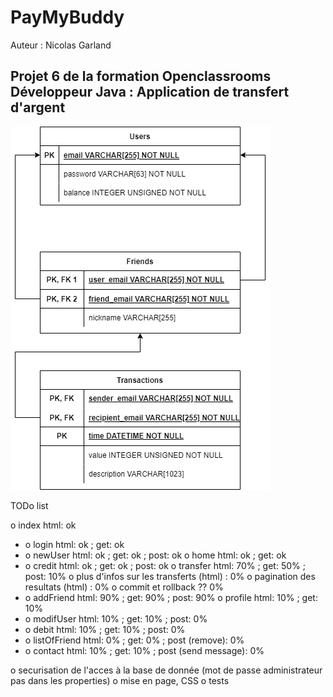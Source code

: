 # PayMyBuddy

Auteur : Nicolas Garland

## Projet 6 de la formation Openclassrooms Développeur Java : Application de transfert d'argent

![Diagramme des données](Readme_image/diagramme_donnees.png)


TODo list

o index				html: ok
- o login			html: ok ; 	get: ok
- o newUser			html: ok ; 	get: ok ; 	post: ok
o home				html: ok ;	get: ok
- o credit			html: ok ;	get: ok ; 	post: ok
o transfer			html: 70% ; get: 50% ; 	post: 10%
	o plus d'infos sur les transferts (html) : 0%
	o pagination des resultats (html) : 0%
	o commit et rollback ?? 0%
- o addFriend		html: 90% ; get: 90% ; 	post: 90%
o profile			html: 10% ; get: 10%
- o modifUser		html: 10% ; get: 10% ; 	post: 0%
- o debit			html: 10% ; get: 10% ; 	post: 0%
- o listOfFriend	html: 0% ; 	get: 0% ; 	post (remove): 0%
- o contact			html: 10% ; get: 10% ; 	post (send message): 0%

o securisation de l'acces à la base de donnée (mot de passe administrateur pas dans les properties)
o mise en page, CSS
o tests
